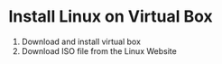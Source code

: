 # Install Linux on Virtual Box
1. Download and install virtual box
2. Download ISO file from the Linux Website
